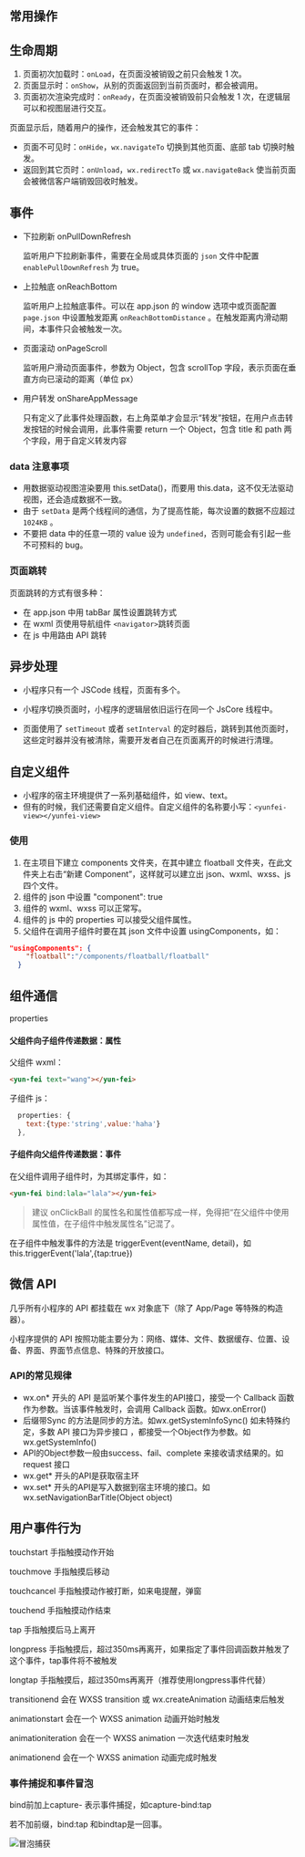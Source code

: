 ## 常用操作

## 生命周期

1. 页面初次加载时：`onLoad`，在页面没被销毁之前只会触发 1 次。
2. 页面显示时：`onShow`，从别的页面返回到当前页面时，都会被调用。
3. 页面初次渲染完成时：`onReady`，在页面没被销毁前只会触发 1 次，在逻辑层可以和视图层进行交互。

页面显示后，随着用户的操作，还会触发其它的事件：

- 页面不可见时：`onHide`，`wx.navigateTo` 切换到其他页面、底部 tab 切换时触发。
- 返回到其它页时：`onUnload`，`wx.redirectTo` 或 `wx.navigateBack` 使当前页面会被微信客户端销毁回收时触发。

## 事件

- 下拉刷新 onPullDownRefresh

  监听用户下拉刷新事件，需要在全局或具体页面的 `json` 文件中配置 `enablePullDownRefresh` 为 true。

- 上拉触底 onReachBottom

  监听用户上拉触底事件。可以在 app.json 的 window 选项中或页面配置 `page.json` 中设置触发距离 `onReachBottomDistance` 。在触发距离内滑动期间，本事件只会被触发一次。

- 页面滚动 onPageScroll

  监听用户滑动页面事件，参数为 Object，包含 scrollTop 字段，表示页面在垂直方向已滚动的距离（单位 px）

- 用户转发 onShareAppMessage

  只有定义了此事件处理函数，右上角菜单才会显示“转发”按钮，在用户点击转发按钮的时候会调用，此事件需要 return 一个 Object，包含 title 和 path 两个字段，用于自定义转发内容

### data 注意事项

- 用数据驱动视图渲染要用 this.setData()，而要用 this.data，这不仅无法驱动视图，还会造成数据不一致。
- 由于 `setData` 是两个线程间的通信，为了提高性能，每次设置的数据不应超过`1024KB` 。
- 不要把 data 中的任意一项的 value 设为 `undefined`，否则可能会有引起一些不可预料的 bug。

### 页面跳转

页面跳转的方式有很多种：

- 在 app.json 中用 tabBar 属性设置跳转方式
- 在 wxml 页使用导航组件 `<navigator>`跳转页面
- 在 js 中用路由 API 跳转

## 异步处理

- 小程序只有一个 JSCode 线程，页面有多个。

- 小程序切换页面时，小程序的逻辑层依旧运行在同一个 JsCore 线程中。

- 页面使用了 `setTimeout` 或者 `setInterval` 的定时器后，跳转到其他页面时，这些定时器并没有被清除，需要开发者自己在页面离开的时候进行清理。

## 自定义组件

- 小程序的宿主环境提供了一系列基础组件，如 view、text。
- 但有的时候，我们还需要自定义组件。自定义组件的名称要小写：`<yunfei-view></yunfei-view>`

### 使用

1. 在主项目下建立 components 文件夹，在其中建立 floatball 文件夹，在此文件夹上右击“新建 Component”，这样就可以建立出 json、wxml、wxss、js 四个文件。
2. 组件的 json 中设置 "component": true
3. 组件的 wxml、wxss 可以正常写。
4. 组件的 js 中的 properties 可以接受父组件属性。
5. 父组件在调用子组件时要在其 json 文件中设置 usingComponents，如：

```json  
"usingComponents": {
    "floatball":"/components/floatball/floatball"
  }
```

## 组件通信

properties

#### 父组件向子组件传递数据：属性

父组件 wxml：

```html
<yun-fei text="wang"></yun-fei>
```

子组件 js：

```js
  properties: {
    text:{type:'string',value:'haha'}
  },
```

#### 子组件向父组件传递数据：事件

在父组件调用子组件时，为其绑定事件，如：

```html
<yun-fei bind:lala="lala"></yun-fei>
```

> 建议 onClickBall 的属性名和属性值都写成一样，免得把“在父组件中使用属性值，在子组件中触发属性名”记混了。

在子组件中触发事件的方法是 triggerEvent(eventName, detail)，如 this.triggerEvent('lala',{tap:true})

## 微信 API

几乎所有小程序的 API 都挂载在 wx 对象底下（除了 App/Page 等特殊的构造器）。

小程序提供的 API 按照功能主要分为：网络、媒体、文件、数据缓存、位置、设备、界面、界面节点信息、特殊的开放接口。

### API的常见规律

- wx.on* 开头的 API 是监听某个事件发生的API接口，接受一个 Callback 函数作为参数。当该事件触发时，会调用 Callback 函数。如wx.onError()
- 后缀带Sync 的方法是同步的方法。如wx.getSystemInfoSync()
如未特殊约定，多数 API 接口为异步接口 ，都接受一个Object作为参数。如wx.getSystemInfo()
- API的Object参数一般由success、fail、complete 来接收请求结果的。如request 接口
- wx.get* 开头的API是获取宿主环
- wx.set* 开头的API是写入数据到宿主环境的接口。如wx.setNavigationBarTitle(Object object)

## 用户事件行为

touchstart	手指触摸动作开始

touchmove	手指触摸后移动

touchcancel	手指触摸动作被打断，如来电提醒，弹窗

touchend	手指触摸动作结束

tap	手指触摸后马上离开

longpress	手指触摸后，超过350ms再离开，如果指定了事件回调函数并触发了这个事件，tap事件将不被触发

longtap	手指触摸后，超过350ms再离开（推荐使用longpress事件代替）

transitionend	会在 WXSS transition 或 wx.createAnimation 动画结束后触发

animationstart	会在一个 WXSS animation 动画开始时触发

animationiteration	会在一个 WXSS animation 一次迭代结束时触发

animationend	会在一个 WXSS animation 动画完成时触发

### 事件捕捉和事件冒泡

bind前加上capture- 表示事件捕捉，如capture-bind:tap

若不加前缀，bind:tap 和bindtap是一回事。

![冒泡捕获](/assets/img/applets/maopao-buhuo.png)


